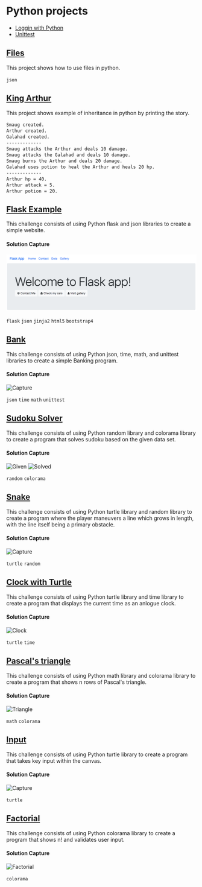 # Python projects

- [Loggin with Python](https://www.digitalocean.com/community/tutorials/how-to-use-logging-in-python-3)
- [Unittest](https://docs.python.org/3/library/unittest.html)


## [Files](./Files/)

This project shows how to use files in python.

`json`

## [King Arthur](./Classes/)

This project shows example of inheritance in python by printing the story.

```
Smaug created.
Arthur created.
Galahad created.
-------------
Smaug attacks the Arthur and deals 10 damage.
Smaug attacks the Galahad and deals 10 damage.
Smaug burns the Arthur and deals 20 damage.
Galahad uses potion to heal the Arthur and heals 20 hp.
-------------
Arthur hp = 40.
Arthur attack = 5.
Arthur potion = 20.
```

## [Flask Example](Flask/)

This challenge consists of using Python flask and json libraries to create a simple website.

#### Solution Capture

![Capture](Flask/capture.png?raw=true "Capture")

```flask``` ```json``` ```jinja2``` ```html5``` ```bootstrap4```


## [Bank](Bank/)

This challenge consists of using Python json, time, math, and unittest libraries to create a simple Banking program.

#### Solution Capture

![Capture](Bank/capture.png?raw=true "Capture")

```json``` ```time``` ```math``` ```unittest```

## [Sudoku Solver](Sudoku/)

This challenge consists of using Python random library and colorama library to create a program that solves sudoku based on the given data set.

#### Solution Capture

![Given](Sudoku/given.png?raw=true "Given")
![Solved](Sudoku/solved.png?raw=true "Solved")

```random``` ```colorama```

## [Snake](Snake/)

This challenge consists of using Python turtle library and random library to create a program where the player maneuvers a line which grows in length, with the line itself being a primary obstacle.

#### Solution Capture

![Capture](Snake/capture.png?raw=true "Capture")

```turtle``` ```random```

## [Clock with Turtle](Clock/)

This challenge consists of using Python turtle library and time library to create a program that displays the current time as an anlogue clock.

#### Solution Capture

![Clock](Clock/clock.png?raw=true "Clock")

```turtle``` ```time```

## [Pascal's triangle](Pascal's_triangle/)

This challenge consists of using Python math library and colorama library to create a program that shows n rows of Pascal's triangle.

#### Solution Capture

![Triangle](Pascal's_triangle/solved.png?raw=true "Triangle")

```math``` ```colorama```

## [Input](Input/)

This challenge consists of using Python turtle library to create a program that takes key input within the canvas.

#### Solution Capture

![Capture](Input/capture.png?raw=true "Capture")

```turtle```

## [Factorial](Factorial/)

This challenge consists of using Python colorama library to create a program that shows n! and validates user input.

#### Solution Capture

![Factorial](Factorial/solved.png?raw=true "Factorial")

```colorama```
